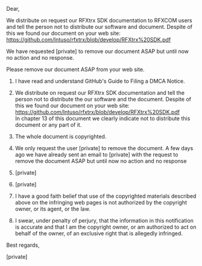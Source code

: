 Dear,

We distribute on request our RFXtrx SDK documentation to RFXCOM users and
tell the person not to distribute our software and document.
Despite of this we found our document on your web site:
https://github.com/Intuso/rfxtrx/blob/develop/RFXtrx%20SDK.pdf

We have requested [private] to remove our
document ASAP but until now no action and no response.

Please remove our document ASAP from your web site.

1. I have read and understand GitHub's Guide to Filing a DMCA Notice.

2. We distribute on request our RFXtrx SDK documentation and tell the
person not to distribute the our software and the document.
Despite of this we found our document on your web site:
https://github.com/Intuso/rfxtrx/blob/develop/RFXtrx%20SDK.pdf  
In chapter 13 of this document we clearly indicate not to distribute this
document or any part of it.

3. The whole document is copyrighted.

4. We only request the user [private] to remove the document. A few
days ago we have already sent an email to [private] with the
request to remove the document ASAP but until now no action and no response

5. [private]

6. [private]

7. I have a good faith belief that use of the copyrighted materials
described above on the infringing web pages is not authorized by the
copyright owner, or its agent, or the law.

8. I swear, under penalty of perjury, that the information in this
notification is accurate and that I am the copyright owner, or am authorized
to act on behalf of the owner, of an exclusive right that is allegedly
infringed.

Best regards,

[private]
